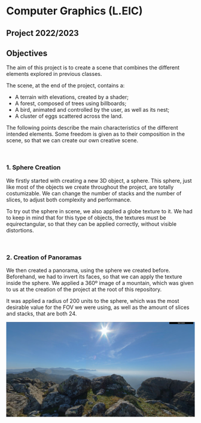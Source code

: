 # Computer Graphics (L.EIC)
## Project 2022/2023

## Objectives

The aim of this project is to create a scene that combines the different elements explored in previous
classes. 

The scene, at the end of the project, contains a:
- A terrain with elevations, created by a shader;
- A forest, composed of trees using billboards;
- A bird, animated and controlled by the user, as well as its nest;
- A cluster of eggs scattered across the land.

The following points describe the main characteristics of the different intended elements. 
Some freedom is given as to their composition in the scene, so that we can create our own creative scene.

<br>

### **1. Sphere Creation**

We firstly started with creating a new 3D object, a sphere. This sphere, just like most of the objects we create throughout the project, are totally costumizable. We can change the number of stacks and the number of slices, to adjust both complexity and performance.

To try out the sphere in scene, we also applied a globe texture to it. We had to keep in mind that for this type of objects, the textures must be equirectangular, so that they can be applied correctly, without visible distortions.

<br>

### **2. Creation of Panoramas**

We then created a panorama, using the sphere we created before. Beforehand, we had to invert its faces, so that we can apply the texture inside the sphere. We applied a 360º image of a mountain, which was given to us at the creation of the project at the root of this repository.

It was applied a radius of 200 units to the sphere, which was the most desirable value for the FOV we were using, as well as the amount of slices and stacks, that are both 24.

![Panorama](screenshots/project-t05g05-1.png)


